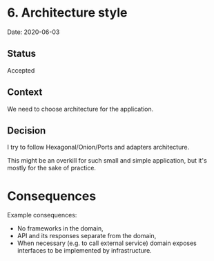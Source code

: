 # 6. Architecture style

Date: 2020-06-03

## Status

Accepted

## Context

We need to choose architecture for the application. 

## Decision

I try to follow Hexagonal/Onion/Ports and adapters architecture. 

This might be an overkill for such small and simple application, but it's mostly for the sake of practice.

# Consequences

Example consequences:

- No frameworks in the domain, 
- API and its responses separate from the domain, 
- When necessary (e.g. to call external service) domain exposes interfaces to be implemented by infrastructure. 
